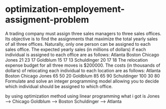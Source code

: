 # optimization-employement-assigment-problem

A trading company must assign three sales managers to three sales offices. Its objective is to find the assignments that maximize the total yearly sales of all three offices. Naturally, only one person can be assigned to each sales office. The expected yearly sales (in millions of dollars) if each individual is assigned to each office are as follows:
          Atlanta Boston Chicago
Jones       21     23     17
Goldblum    15     17     13
Schuldinger 20     17     18
The relocation expense budget for all three moves is $200000. The costs (in thousands of dollars) of relocating
each individual to each location are as follows:
           Atlanta   Boston Chicago
Jones        65       50      20
Goldblum     85       65      90
Schuldinger 100       30      80
Formulate and solve an integer programming model allowing you to decide which individual should be assigned
to which office.

by using optimization method using linear programming what i got is 
Jones       -->   Chicago
Goldblum    -->   Boston
Schuldinger -->   Atlanta
